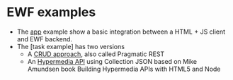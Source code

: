EWF examples
===

* The [app](/app/README.md) example show a basic integration between a HTML + JS client and EWF backend.
* The [task example] has two versions
  * A [CRUD approach](task_example/pragmatic_rest/readme.md), also called Pragmatic REST
  * An [Hypermedia API](task_example/hypermedia_cj/readme.md) using Collection JSON based on Mike Amundsen book Building Hypermedia APIs with HTML5 and Node


